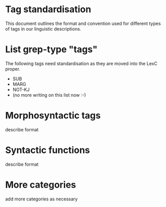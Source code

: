 # Tag standardisation


This document outlines the format and convention used for different types of tags in our linguistic descriptions.




# List grep-type "tags"


The following tags need standardisation as they are moved into the LexC proper.


* SUB
* MARG
* NOT-KJ
* (no more writing on this list now :-)


# Morphosyntactic tags


describe format


# Syntactic functions


describe format


# More categories


add more categories as necessary
